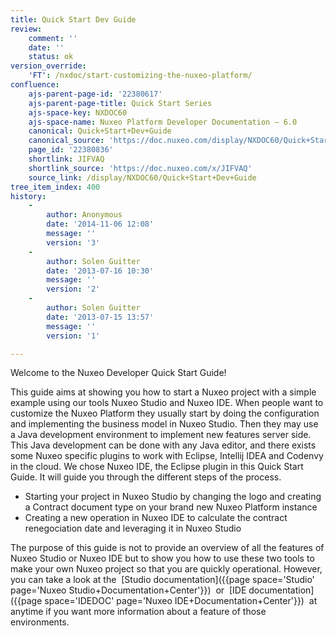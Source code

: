 ```yaml
---
title: Quick Start Dev Guide
review:
    comment: ''
    date: ''
    status: ok
version_override:
    'FT': /nxdoc/start-customizing-the-nuxeo-platform/
confluence:
    ajs-parent-page-id: '22380617'
    ajs-parent-page-title: Quick Start Series
    ajs-space-key: NXDOC60
    ajs-space-name: Nuxeo Platform Developer Documentation — 6.0
    canonical: Quick+Start+Dev+Guide
    canonical_source: 'https://doc.nuxeo.com/display/NXDOC60/Quick+Start+Dev+Guide'
    page_id: '22380836'
    shortlink: JIFVAQ
    shortlink_source: 'https://doc.nuxeo.com/x/JIFVAQ'
    source_link: /display/NXDOC60/Quick+Start+Dev+Guide
tree_item_index: 400
history:
    -
        author: Anonymous
        date: '2014-11-06 12:08'
        message: ''
        version: '3'
    -
        author: Solen Guitter
        date: '2013-07-16 10:30'
        message: ''
        version: '2'
    -
        author: Solen Guitter
        date: '2013-07-15 13:57'
        message: ''
        version: '1'

---
```

Welcome to the Nuxeo Developer Quick Start Guide!

This guide aims at showing you how to start a Nuxeo project with a simple example using our tools Nuxeo Studio and Nuxeo IDE. When people want to customize the Nuxeo Platform they usually start by doing the configuration and implementing the business model in Nuxeo Studio. Then they may use a Java development environment to implement new features server side. This Java development can be done with any Java editor, and there exists some Nuxeo specific plugins to work with Eclipse, Intellij IDEA and Codenvy in the cloud. We chose Nuxeo IDE, the Eclipse plugin in this Quick Start Guide. It will guide you through the different steps of the process.

*   Starting your project in Nuxeo Studio by changing the logo and creating a Contract document type on your brand new Nuxeo Platform instance
*   Creating a new operation in Nuxeo IDE to calculate the contract renegociation date and leveraging it in Nuxeo Studio

The purpose of this guide is not to provide an overview of all the features of Nuxeo Studio or Nuxeo IDE but to show you how to use these two tools to make your own Nuxeo project so that you are quickly operational. However, you can take a look at the&nbsp; [Studio documentation]({{page space='Studio' page='Nuxeo Studio+Documentation+Center'}}) &nbsp;or&nbsp; [IDE documentation]({{page space='IDEDOC' page='Nuxeo IDE+Documentation+Center'}}) &nbsp;at anytime if you want more information about a feature of those environments.
